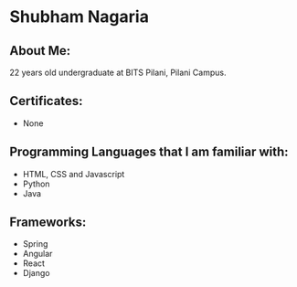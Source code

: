 # Shubham Nagaria

## About Me:

22 years old undergraduate at BITS Pilani, Pilani Campus.

## Certificates:

- None

## Programming Languages that I am familiar with:

- HTML, CSS and Javascript
- Python
- Java

## Frameworks:
- Spring
- Angular
- React
- Django
